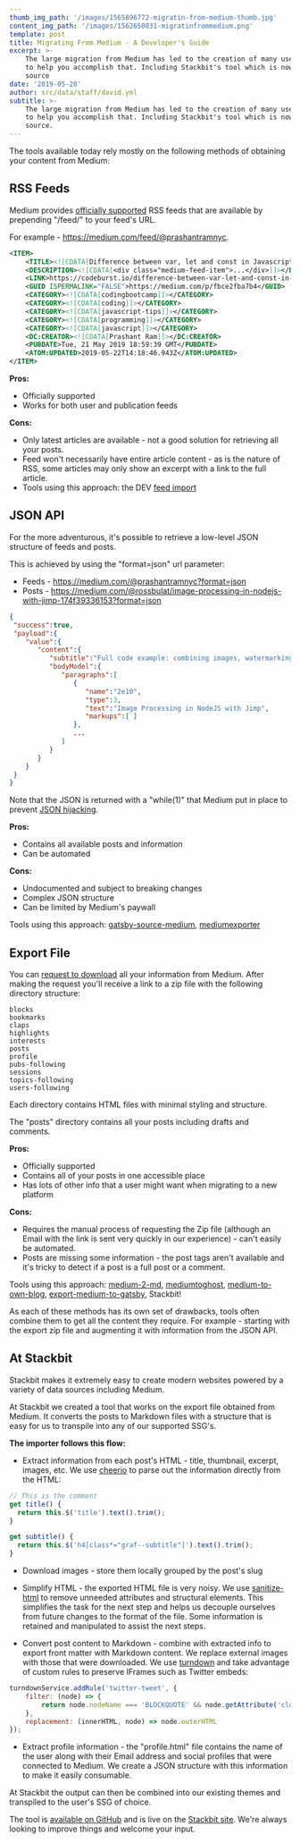 ```yaml
---
thumb_img_path: '/images/1565896772-migratin-from-medium-thumb.jpg'
content_img_path: '/images/1562650831-migratinfrommedium.png'
template: post
title: Migrating From Medium - A Developer's Guide
excerpt: >-
    The large migration from Medium has led to the creation of many useful tools
    to help you accomplish that. Including Stackbit's tool which is now open
    source
date: '2019-05-28'
author: src/data/staff/david.yml
subtitle: >-
    The large migration from Medium has led to the creation of many useful tools
    to help you accomplish that. Including Stackbit's tool which is now open
    source.
---
```


The tools available today rely mostly on the following methods of obtaining your content from Medium:

## RSS Feeds

Medium provides [officially supported](https://help.medium.com/hc/en-us/articles/214874118-RSS-feeds) RSS feeds that are available by prepending "/feed/" to your feed's URL.

For example - https://medium.com/feed/@prashantramnyc.

```xml
<ITEM>
    <TITLE><![CDATA[Difference between var, let and const in Javascript.]]></TITLE>
    <DESCRIPTION><![CDATA[<div class="medium-feed-item">...</div>]]></DESCRIPTION>
    <LINK>https://codeburst.io/difference-between-var-let-and-const-in-javascript-fbce2fba7b4?source=rss-eeafca132b1e------2</LINK>
    <GUID ISPERMALINK="FALSE">https://medium.com/p/fbce2fba7b4</GUID>
    <CATEGORY><![CDATA[codingbootcamp]]></CATEGORY>
    <CATEGORY><![CDATA[coding]]></CATEGORY>
    <CATEGORY><![CDATA[javascript-tips]]></CATEGORY>
    <CATEGORY><![CDATA[programming]]></CATEGORY>
    <CATEGORY><![CDATA[javascript]]></CATEGORY>
    <DC:CREATOR><![CDATA[Prashant Ram]]></DC:CREATOR>
    <PUBDATE>Tue, 21 May 2019 18:59:39 GMT</PUBDATE>
    <ATOM:UPDATED>2019-05-22T14:18:46.943Z</ATOM:UPDATED>
</ITEM>
```

**Pros:**

-   Officially supported
-   Works for both user and publication feeds

**Cons:**

-   Only latest articles are available - not a good solution for retrieving all your posts.
-   Feed won't necessarily have entire article content - as is the nature of RSS, some articles may only show an excerpt with a link to the full article.
-   Tools using this approach: the DEV [feed import](https://dev.to/settings/publishing-from-rss)

## JSON API

For the more adventurous, it's possible to retrieve a low-level JSON structure of feeds and posts.

This is achieved by using the "format=json" url parameter:

-   Feeds - https://medium.com/@prashantramnyc?format=json
-   Posts - https://medium.com/@rossbulat/image-processing-in-nodejs-with-jimp-174f39336153?format=json

```json
{
 "success":true,
 "payload":{
    "value":{
       "content":{
          "subtitle":"Full code example: combining images, watermarking, fonts and text",
          "bodyModel":{
             "paragraphs":[
                {
                   "name":"2e10",
                   "type":3,
                   "text":"Image Processing in NodeJS with Jimp",
                   "markups":[ ]
                },
                ...
             ]
          }
       }
    }
 }
}
```

Note that the JSON is returned with a "while(1)" that Medium put in place to prevent [JSON hijacking](https://haacked.com/archive/2009/06/25/json-hijacking.aspx/).

**Pros:**

-   Contains all available posts and information
-   Can be automated

**Cons:**

-   Undocumented and subject to breaking changes
-   Complex JSON structure
-   Can be limited by Medium's paywall

Tools using this approach: [gatsby-source-medium](https://github.com/gatsbyjs/gatsby/tree/master/packages/gatsby-source-medium), [mediumexporter](https://github.com/xdamman/mediumexporter)

## Export File

You can [request to download](https://medium.com/me/export) all your information from Medium. After making the request you'll receive a link to a zip file with the following directory structure:

```
blocks
bookmarks
claps
highlights
interests
posts
profile
pubs-following
sessions
topics-following
users-following
```

Each directory contains HTML files with minimal styling and structure.

The "posts" directory contains all your posts including drafts and comments.

**Pros:**

-   Officially supported
-   Contains all of your posts in one accessible place
-   Has lots of other info that a user might want when migrating to a new platform

**Cons:**

-   Requires the manual process of requesting the Zip file (although an Email with the link is sent very quickly in our experience) - can't easily be automated.
-   Posts are missing some information - the post tags aren't available and it's tricky to detect if a post is a full post or a comment.

Tools using this approach: [medium-2-md](https://github.com/gautamdhameja/medium-2-md), [mediumtoghost](https://github.com/ageitgey/medium_to_ghost), [medium-to-own-blog](https://github.com/mathieudutour/medium-to-own-blog), [export-medium-to-gatsby](https://github.com/jamischarles/export-medium-to-gatsby), Stackbit!

As each of these methods has its own set of drawbacks, tools often combine them to get all the content they require. For example - starting with the export zip file and augmenting it with information from the JSON API.

## At Stackbit

Stackbit makes it extremely easy to create modern websites powered by a variety of data sources including Medium.

At Stackbit we created a tool that works on the export file obtained from Medium. It converts the posts to Markdown files with a structure that is easy for us to transpile into any of our supported SSG's.

**The importer follows this flow:**

-   Extract information from each post's HTML - title, thumbnail, excerpt, images, etc. We use [cheerio](https://github.com/cheeriojs/cheerio) to parse out the information directly from the HTML:

```javascript
// This is the comment
get title() {
  return this.$('title').text().trim();
}

get subtitle() {
  return this.$('h4[class*="graf--subtitle"]').text().trim();
}
```

-   Download images - store them locally grouped by the post's slug

-   Simplify HTML - the exported HTML file is very noisy. We use [sanitize-html](https://github.com/apostrophecms/sanitize-html) to remove unneeded attributes and structural elements. This simplifies the task for the next step and helps us decouple ourselves from future changes to the format of the file. Some information is retained and manipulated to assist the next steps.

-   Convert post content to Markdown - combine with extracted info to export front matter with Markdown content. We replace external images with those that were downloaded. We use [turndown](https://github.com/domchristie/turndown) and take advantage of custom rules to preserve IFrames such as Twitter embeds:

```javascript
turndownService.addRule('twitter-tweet', {
    filter: (node) => {
        return node.nodeName === 'BLOCKQUOTE' && node.getAttribute('class') === 'twitter-tweet';
    },
    replacement: (innerHTML, node) => node.outerHTML
});
```

-   Extract profile information - the "profile.html" file contains the name of the user along with their Email address and social profiles that were connected to Medium. We create a JSON structure with this information to make it easily consumable.

At Stackbit the output can then be combined into our existing themes and transpiled to the user's SSG of choice.

The tool is [available on GitHub](https://github.com/stackbithq/stackbit-medium-importer) and is live on the [Stackbit site](https://www.stackbit.com/medium). We're always looking to improve things and welcome your input.
